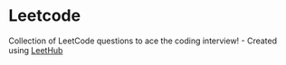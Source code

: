 # Leetcode
Collection of LeetCode questions to ace the coding interview! - Created using [LeetHub](https://github.com/22MH1A42G1/Leetcode.git)

